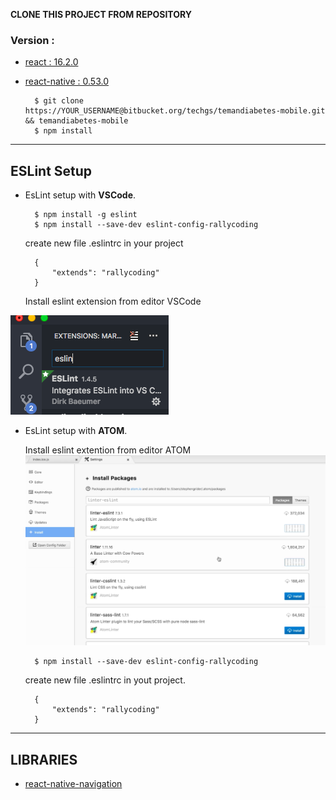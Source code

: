 **CLONE THIS PROJECT FROM REPOSITORY**

### Version :
* [react : 16.2.0 ](https://reactjs.org/)

* [react-native : 0.53.0](https://facebook.github.io/react-native/)

        $ git clone https://YOUR_USERNAME@bitbucket.org/techgs/temandiabetes-mobile.git && temandiabetes-mobile
        $ npm install

---

## ESLint Setup

* EsLint setup with **VSCode**.

        $ npm install -g eslint
        $ npm install --save-dev eslint-config-rallycoding

    create new file .eslintrc in your project
    
        {
            "extends": "rallycoding"
        }

    Install eslint extension from editor VSCode

![Scheme](./eslintVsCode.png)


* EsLint setup with **ATOM**.

    Install eslint extention from editor ATOM
![Scheme](./eslintAtom.png)

        $ npm install --save-dev eslint-config-rallycoding 
    
    create new file .eslintrc in yout project.
    
        {
            "extends": "rallycoding"
        }

---

## LIBRARIES
* [react-native-navigation](https://wix.github.io/react-native-navigation/#/)